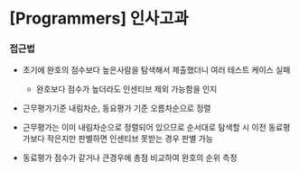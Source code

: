 # [Programmers] 인사고과

### 접근법

- 초기에 완호의 점수보다 높은사람을 탐색해서 제출했더니 여러 테스트 케이스 실패
  - 완호보다 점수가 높더라도 인센티브 제외 가능함을 인지

- 근무평가기준 내림차순, 동요평가 기준 오름차순으로 정렬
- 근무평가는 이미 내림차순으로 정렬되어 있으므로 순서대로 탐색할 시 이전 동료평가보다 작은지만 판별하면 인센티브 못받는 경우 판별 가능
- 동료평가 점수가 같거나 큰경우에 총점 비교하여 완호의 순위 측정